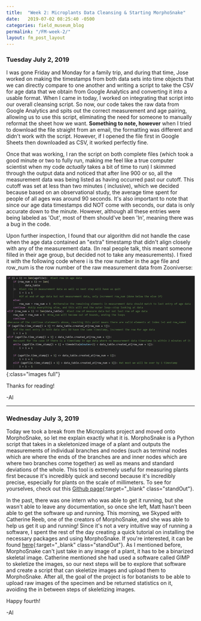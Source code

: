 ```yaml
---
title:  "Week 2: Microplants Data Cleansing & Starting MorphoSnake"
date:   2019-07-02 08:25:40 -0500
categories: field_museum_blog
permalink: "/FM-week-2/"
layout: fm_post_layout
---
```

### Tuesday July 2, 2019

I was gone Friday and Monday for a family trip, and during that time, Jose worked on making the timestamps from both data sets into time objects that we can directly compare to one another and writing a script to take the CSV for age data that we obtain from Google Analytics and converting it into a usable format. When I came in today, I worked on integrating that script into our overall cleansing script. So now, our code takes the raw data from Google Analytics and spits out the correct measurement and age pairing, allowing us to use this script, eliminating the need for someone to manually reformat the sheet how we want. **Something to note, however** when I tried to download the file straight from an email, the formatting was different and didn't work with the script. However, if I opened the file first in Google Sheets then downloaded as CSV, it worked perfectly fine.

Once that was working, I ran the script on both complete files (which took a good minute or two to fully run, making me feel like a true computer scientist when my code <i>actually</i> takes a bit of time to run) I skimmed through the output data and noticed that after line 900 or so, all the measurement data was being listed as having occurred past our cutoff. This cutoff was set at less than two minutes ( inclusive), which we decided because based on an observational study, the average time spent for people of all ages was around 90 seconds. It's also important to note that since our age data timestamps did NOT come with seconds, our data is only accurate down to the minute. However, although all these entries were being labeled as 'Out', most of them should've been 'In', meaning there was a bug in the code.

Upon further inspection, I found that our algorithm did not handle the case when the age data contained an "extra" timestamp that didn't align closely with any of the measurement data. (In real people talk, this meant someone filled in their age group, but decided not to take any measurements). I fixed it with the following code where <span class="standOut">i</span> is the row number in the age file and <span class="standOut"> row_num </span>is the row number of the raw measurement data from Zooniverse:

![Code to increment rows appropriately](/assets/images/blog/fm/incrementing_rows.png){:class="images full"}

Thanks for reading!

-Al

---

### Wednesday July 3, 2019

Today we took a break from the Microplants project and moved onto MorphoSnake, so let me explain exactly what it is. MorphoSnake is a Python script that takes in a skeletonized image of a plant and outputs the measurements of individual branches and nodes (such as terminal nodes which are where the ends of the branches are and inner nodes which are where two branches come together) as well as means and standard deviations of the whole. This tool is extremely useful for measuring plants first because it's incredibly quick and second because it's incredibly precise, especially for plants on the scale of millimeters. To see for yourselves, check out this [Github page](https://github.com/fjansson/MorphoSnake){:target="_blank" class="standOut"}.

In the past, there was one intern who was able to get it running, but she wasn't able to leave any documentation, so once she left, Matt hasn't been able to get the software up and running. This morning, we Skyped with Catherine Reeb, one of the creators of MorphoSnake, and she was able to help us get it up and running! Since it's not a very intuitive way of running a software, I spent the rest of the day creating a quick tutorial on installing the necessary packages and using MorphoSnake. If you're interested, it can be found [here](https://docs.google.com/document/d/1IaMcmivTItDb53VOr2OMsX3nanL03mJs8yVoJ0vu4XE/edit?usp=sharing){:target="_blank" class="standOut"}. As I mentioned before, MorphoSnake can't just take in any image of a plant, it has to be a binarized skeletal image. Catherine mentioned she had used a software called GIMP to skeletize the images, so our next steps will be to explore that software and create a script that can skeletize images and upload them to MorphoSnake. After all, the goal of the project is for botanists to be able to upload raw images of the specimen and be returned statistics on it, avoiding the in between steps of skeletizing images.

Happy fourth!

-Al